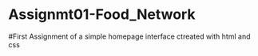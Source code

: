 # Assignmt01-Food_Network
#First Assignment of a simple homepage interface ctreated with html and css
